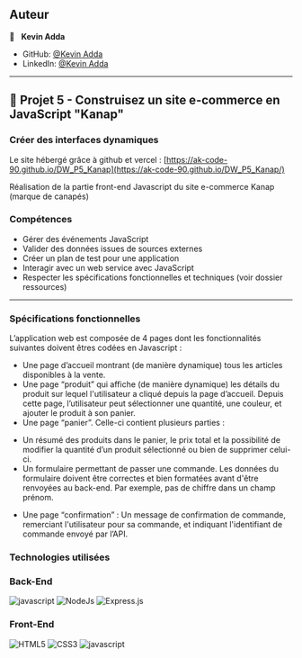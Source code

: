 
## Auteur

👤 &nbsp; **Kevin Adda**

* GitHub: [@Kevin Adda](https://github.com/ak-code-90 "Cliquez pour voir mes projets")
* LinkedIn: [@Kevin Adda](https://www.linkedin.com/in/kevin-adda/ "Visitez mon profil LinkedIn")

***
## 📎 Projet 5 - Construisez un site e-commerce en JavaScript "Kanap"

### Créer des interfaces dynamiques

Le site hébergé grâce à github et vercel : [https://ak-code-90.github.io/DW_P5_Kanap](https://ak-code-90.github.io/DW_P5_Kanap/)

Réalisation de la partie front-end Javascript du site e-commerce Kanap (marque de canapés)

### Compétences

* Gérer des événements JavaScript
* Valider des données issues de sources externes
* Créer un plan de test pour une application
* Interagir avec un web service avec JavaScript
* Respecter les spécifications fonctionnelles et techniques (voir dossier ressources)
***

### Spécifications fonctionnelles  

L’application web est composée de 4 pages dont les fonctionnalités suivantes doivent êtres codées en Javascript :

 * Une page d’accueil montrant (de manière dynamique) tous les articles disponibles à la vente.
 * Une page “produit” qui affiche (de manière dynamique) les détails du produit sur lequel l'utilisateur a cliqué depuis la page d’accueil. Depuis cette page, l’utilisateur peut sélectionner une quantité, une couleur, et ajouter le produit à son panier.
 * Une page “panier”. Celle-ci contient plusieurs parties :  
 - Un résumé des produits dans le panier, le prix total et la possibilité de modifier la quantité d’un produit sélectionné ou bien de supprimer celui-ci.  
 - Un formulaire permettant de passer une commande. Les données du formulaire doivent être correctes et bien formatées avant d'être renvoyées au back-end. Par exemple, pas de chiffre dans un champ prénom. 
 * Une page “confirmation” : Un message de confirmation de commande, remerciant l'utilisateur pour sa commande, et indiquant l'identifiant de commande envoyé par l’API.


### Technologies utilisées 

### Back-End
![javascript](https://img.shields.io/badge/Javascript-323330?style=for-the-badge&logo=javascript&logoColor=F7DF1E)
![NodeJs](https://img.shields.io/badge/NodeJs-339933?style=for-the-badge&logo=nodedotjs&logoColor=white)
![Express.js](https://img.shields.io/badge/Express.js-EEEEEE?style=for-the-badge&logo=express&logoColor=black)

### Front-End
![HTML5](https://img.shields.io/badge/HTML5-E34F26?style=for-the-badge&logo=html5&logoColor=white)
![CSS3](https://img.shields.io/badge/CSS3-1572B6?style=for-the-badge&logo=css3&logoColor=white)
![javascript](https://img.shields.io/badge/Javascript-323330?style=for-the-badge&logo=javascript&logoColor=F7DF1E)

